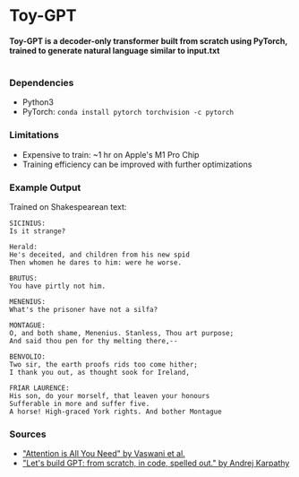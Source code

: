 # Toy-GPT
#### Toy-GPT is a decoder-only transformer built from scratch using PyTorch, trained to generate natural language similar to input.txt
#
### Dependencies
- Python3
- PyTorch: `conda install pytorch torchvision -c pytorch`

### Limitations
- Expensive to train: ~1 hr on Apple's M1 Pro Chip
- Training efficiency can be improved with further optimizations

### Example Output
Trained on Shakespearean text:
```
SICINIUS:
Is it strange?

Herald:
He's deceited, and children from his new spid
Then whomen he dares to him: were he worse.

BRUTUS:
You have pirtly not him.

MENENIUS:
What's the prisoner have not a silfa?

MONTAGUE:
O, and both shame, Menenius. Stanless, Thou art purpose;
And said thou pen for thy melting there,--

BENVOLIO:
Two sir, the earth proofs rids too come hither;
I thank you out, as thought sook for Ireland,

FRIAR LAURENCE:
His son, do your morself, that leaven your honours
Sufferable in more and suffer five.
A horse! High-graced York rights. And bother Montague
```

### Sources
- ["Attention is All You Need" by Vaswani et al.](https://doi.org/10.48550/arXiv.1706.03762)
- ["Let's build GPT: from scratch, in code, spelled out." by Andrej Karpathy](https://www.youtube.com/watch?v=kCc8FmEb1nY)
